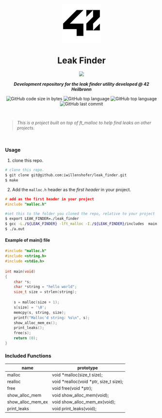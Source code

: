 <p align="center">
	<img width="130px;" src="https://raw.githubusercontent.com/iwillenshofer/resources/main/images/42_logo_black.svg" align="center" alt="42" />
	<h1 align="center">Leak Finder</h1>
</p>
<p align="center">
	<img src="https://img.shields.io/badge/mac%20os-000000?style=for-the-badge&logo=apple&logoColor=white">
</p>

<p align="center">
	<b><i>Development repository for the leak finder utility developed @ 42 Heilbronn</i></b><br>
</p>

<p align="center">
	<img alt="GitHub code size in bytes" src="https://img.shields.io/github/languages/code-size/iwillenshofer/leak_finder?color=blueviolet" />
	<img alt="GitHub top language" src="https://img.shields.io/github/languages/top/iwillenshofer/leak_finder?color=blue" />
	<img alt="GitHub top language" src="https://img.shields.io/github/commit-activity/t/iwillenshofer/leak_finder?color=brightgreen" />
	<img alt="GitHub last commit" src="https://img.shields.io/github/last-commit/iwillenshofer/leak_finder?color=brightgreen" />
</p>
<br>

> _This is a project built on top of ft_malloc to help find leaks on other projects._

<br>

### Usage

1. clone this repo.
```bash
# clone this repo.
$ git clone git@github.com:iwillenshofer/leak_finder.git
$ make
````

2. Add the `malloc.h` header as the *first header* in your project.
```c
# add as the first header in your project
#include "malloc.h"
```

```bash
#set this to the folder you cloned the repo, relative to your project
$ export LEAK_FINDER=./leak_finder
$ gcc -L./${LEAK_FINDER} -lft_malloc -I./${LEAK_FINDER}/includes  main.c
$ ./a.out
```

#### Example of main() file
```c
#include "malloc.h"
#include <string.h>
#include <stdio.h>

int	main(void)
{
	char *s;
	char *string = "hello world";
	size_t size = strlen(string);

	s = malloc(size + 1);
	s[size] = '\0';
	memcpy(s, string, size);
	printf("Malloc'd string: %s\n", s);
	show_alloc_mem_ex();
	print_leaks();
	free(s);
	return (0);
}
```

### Included Functions

|name					|prototype										|
|---					|---											|
|	malloc				|	void	*malloc(size_t size);				|
|	realloc				|	void	*realloc(void *ptr, size_t size);	|
|	free				|	void	free(void *ptr);					|
|	show_alloc_mem		|	void	show_alloc_mem(void);				|
|	show_alloc_mem_ex	|	void	show_alloc_mem_ex(void);			|
|	print_leaks			|	void	print_leaks(void);					|
